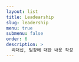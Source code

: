 ```yaml
---
layout: list
title: Leadearship
slug: leadership
menu: true
submenu: false
order: 6
description: >
  리더십, 팀장에 대한 내용 작성
---
```


